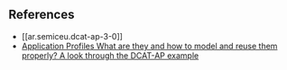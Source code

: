 

## References

- [[ar.semiceu.dcat-ap-3-0]]
- [Application Profiles 
What are they and how to model and reuse them properly? 
A look through the DCAT-AP example](https://docs.google.com/document/d/1JWMfdgkqacDvgnnUXL7a_UtFWiWGmA7YzOr-dA14yEs/edit)